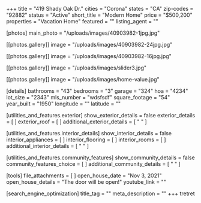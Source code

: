 +++
title = "419 Shady Oak Dr."
cities = "Corona"
states = "CA"
zip-codes = "92882"
status = "Active"
short_title = "Modern Home"
price = "$500,200"
properties = "Vacation Home"
featured = ""
listing_agent = ""

[photos]
main_photo = "/uploads/images/40903982-1jpg.jpg"

  [[photos.gallery]]
  image = "/uploads/images/40903982-24jpg.jpg"

  [[photos.gallery]]
  image = "/uploads/images/40903982-16jpg.jpg"

  [[photos.gallery]]
  image = "/uploads/images/slider3.jpg"

  [[photos.gallery]]
  image = "/uploads/images/home-value.jpg"

[details]
bathrooms = "43"
bedrooms = "3"
garage = "324"
hoa = "4234"
lot_size = "2343"
mls_number = "wdsfsdf"
square_footage = "54"
year_built = "1950"
longitude = ""
latitude = ""

[utilities_and_features.exterior]
show_exterior_details = false
exterior_details = [ ]
exterior_roof = [ ]
additional_exterior_details = [ " " ]

[utilities_and_features.interior_details]
show_interior_details = false
interior_appliances = [ ]
interior_flooring = [ ]
interior_rooms = [ ]
additional_interior_details = [ " " ]

[utilities_and_features.community_features]
show_community_details = false
community_features_choice = [ ]
additional_community_details = [ " " ]

[tools]
file_attachments = [ ]
open_house_date = "Nov 3, 2021"
open_house_details = "The door will be open!"
youtube_link = ""

[search_engine_optimization]
title_tag = ""
meta_description = ""
+++
tretret

